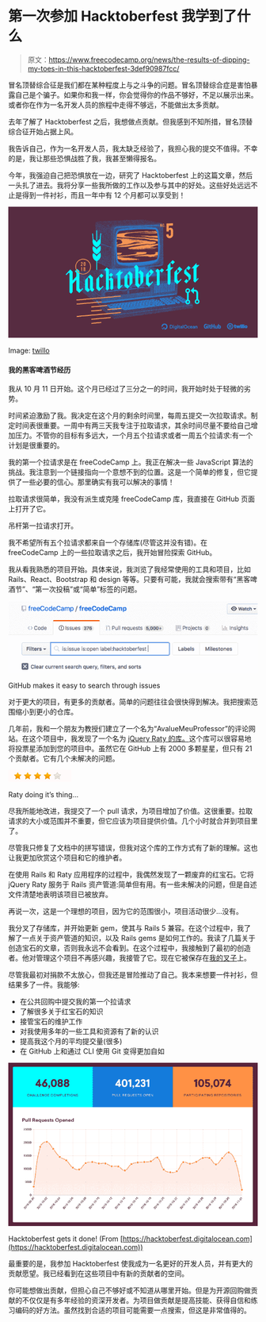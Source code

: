 # 第一次参加 Hacktoberfest 我学到了什么

> 原文：<https://www.freecodecamp.org/news/the-results-of-dipping-my-toes-in-this-hacktoberfest-3def90987fcc/>

冒名顶替综合征是我们都在某种程度上与之斗争的问题。冒名顶替综合症是害怕暴露自己是个骗子。如果你和我一样，你会觉得你的作品不够好，不足以展示出来。或者你在作为一名开发人员的旅程中走得不够远，不能做出太多贡献。

去年了解了 Hacktoberfest 之后，我想做点贡献。但我感到不知所措，冒名顶替综合征开始占据上风。

我告诉自己，作为一名开发人员，我太缺乏经验了，我担心我的提交不值得。不幸的是，我让那些恐惧战胜了我，我甚至懒得报名。

今年，我强迫自己把恐惧放在一边，研究了 Hacktoberfest 上的这篇文章，然后一头扎了进去。我将分享一些我所做的工作以及参与其中的好处。这些好处远远不止是得到一件衬衫，而且一年中有 12 个月都可以享受到！

![cqmCGieQ0qebpj3trmwsa3RW01EETqHfgmd9](img/e167a173f664d49a99ddefa0827cfb44.png)

Image: [twillo](https://www.twilio.com/blog/hacktoberfest-and-new-twilioquest-mission-here)

#### 我的黑客啤酒节经历

我从 10 月 11 日开始。这个月已经过了三分之一的时间，我开始时处于轻微的劣势。

时间紧迫激励了我。我决定在这个月的剩余时间里，每周五提交一次拉取请求。制定时间表很重要。一周中有两三天我专注于拉取请求，其余时间尽量不要给自己增加压力。不管你的目标有多远大，一个月五个拉请求或者一周五个拉请求:有一个计划是很重要的。

我的第一个拉请求是在 freeCodeCamp 上。我正在解决一些 JavaScript 算法的挑战。我注意到一个链接指向一个意想不到的位置。这是一个简单的修复，但它提供了一些必要的信心。那里确实有我可以解决的事情！

拉取请求很简单，我没有派生或克隆 freeCodeCamp 库，我直接在 GitHub 页面上打开了它。

吊杆第一拉请求打开。

我不希望所有五个拉请求都来自一个存储库(尽管这并没有错)。在 freeCodeCamp 上的一些拉取请求之后，我开始冒险探索 GitHub。

我从看我熟悉的项目开始。具体来说，我浏览了我经常使用的工具和项目，比如 Rails、React、Bootstrap 和 design 等等。只要有可能，我就会搜索带有“黑客啤酒节”、“第一次投稿”或“简单”标签的问题。

![nvN-kYzKeFb1rpF5rBOhtJo0qr-LI2uOQfvf](img/67d9f5f4e88d3ca85eb8710399e9926d.png)

GitHub makes it easy to search through issues

对于更大的项目，有更多的贡献者。简单的问题往往会很快得到解决。我把搜索范围缩小到更小的仓库。

几年前，我和一个朋友为教授们建立了一个名为“AvalueMeuProfessor”的评论网站。在这个项目中，我发现了一个名为 [jQuery Raty 的库。](https://github.com/wbotelhos/raty)这个库可以很容易地将投票星添加到您的项目中。虽然它在 GitHub 上有 2000 多颗星星，但只有 21 个贡献者。它有几个未解决的问题。

![E5RQPbqXZVfFjDEOrj8PSGbSy2uDT8ehCGcu](img/57005da0005beb1663fd4c7a3714977c.png)

Raty doing it’s thing…

尽我所能地改进，我提交了一个 pull 请求，为项目增加了价值。这很重要。拉取请求的大小或范围并不重要，但它应该为项目提供价值。几个小时就合并到项目里了。

尽管我只修复了文档中的拼写错误，但我对这个库的工作方式有了新的理解。这也让我更加欣赏这个项目和它的维护者。

在使用 Rails 和 Raty 应用程序的过程中，我偶然发现了一颗废弃的红宝石。它将 jQuery Raty 服务于 Rails 资产管道:简单但有用。有一些未解决的问题，但是自述文件清楚地表明该项目已被放弃。

再说一次，这是一个理想的项目，因为它的范围很小，项目活动很少…没有。

我分叉了存储库，并开始更新 gem，使其与 Rails 5 兼容。在这个过程中，我了解了一点关于资产管道的知识，以及 Rails gems 是如何工作的。我读了几篇关于创造宝石的文章，否则我永远不会看到。在这个过程中，我接触到了最初的创造者。他对管理这个项目不再感兴趣，我接管了它。现在它被保存在[我的叉子](https://github.com/tfantina/jquery-raty-rails)上。

尽管我最初对捐款不太放心，但我还是冒险推动了自己。我本来想要一件衬衫，但结果多了一件。我能够:

*   在公共回购中提交我的第一个拉请求
*   了解很多关于红宝石的知识
*   接管宝石的维护工作
*   对我使用多年的一些工具和资源有了新的认识
*   提高我这个月的平均提交量(很多)
*   在 GitHub 上和通过 CLI 使用 Git 变得更加自如

![CHMriD3rpBsx0hsPF1gjwSo9MHA12ypLBuLQ](img/89ca87f9efb5b0a75d1edc1f595b2b4c.png)

Hacktoberfest gets it done! (From [https://hacktoberfest.digitalocean.com](https://hacktoberfest.digitalocean.com))

最重要的是，我参加 Hacktoberfest 使我成为一名更好的开发人员，并有更大的贡献愿望。我已经看到在这些项目中有新的贡献者的空间。

你可能想做出贡献，但担心自己不够好或不知道从哪里开始。但是为开源回购做贡献的不仅仅是有多年经验的资深开发者。为项目做贡献是提高技能、获得自信和练习编码的好方法。虽然找到合适的项目可能需要一点搜索，但这是非常值得的。
